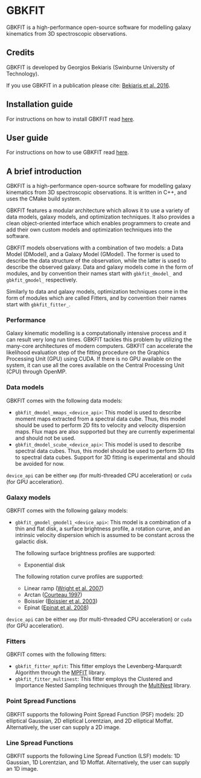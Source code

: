 
# GBKFIT

GBKFIT is a high-performance open-source software for modelling galaxy
kinematics from 3D spectroscopic observations.

## Credits

GBKFIT is developed by Georgios Bekiaris (Swinburne University of Technology).

If you use GBKFIT in a publication please cite:
[Bekiaris et al. 2016](http://adsabs.harvard.edu/abs/2016MNRAS.455..754B).

## Installation guide

For instructions on how to install GBKFIT read [here](INSTALL.md).

## User guide

For instructions on how to use GBKFIT read [here](USERGUIDE.md).

## A brief introduction

GBKFIT is a high-performance open-source software for modelling galaxy
kinematics from 3D spectroscopic observations. It is written in C++, and uses
the CMake build system.

GBKFIT features a modular architecture which allows it to use a variety of
data models, galaxy models, and optimization techniques. It also provides a
clean object-oriented interface which enables programmers to create and add
their own custom models and optimization techniques into the software.

GBKFIT models observations with a combination of two models: a Data Model
(DModel), and a Galaxy Model (GModel). The former is used to describe the data
structure of the observation, while the latter is used to describe the
observed galaxy. Data and galaxy models come in the form of modules, and by
convention their names start with `gbkfit_dmodel_` and `gbkfit_gmodel_`
respectively.

Similarly to data and galaxy models, optimization techniques come in the form
of modules which are called Fitters, and by convention their names start with
`gbkfit_fitter_`.

### Performance

Galaxy kinematic modelling is a computationally intensive process and it can
result very long run times. GBKFIT tackles this problem by utilizing the
many-core architectures of modern computers. GBKFIT can accelerate the
likelihood evaluation step of the fitting procedure on the Graphics Processing
Unit (GPU) using CUDA. If there is no GPU available on the system, it can use
all the cores available on the Central Processing Unit (CPU) through OpenMP.

### Data models

GBKFIT comes with the following data models:
- `gbkfit_dmodel_mmaps_<device_api>`: This model is used to describe moment
maps extracted from a spectral data cube. Thus, this model should be used to
perform 2D fits to velocity and velocity dispersion maps. Flux maps are also
supported but they are currently experimental and should not be used.
- `gbkfit_dmodel_scube_<device_api>`: This model is used to describe spectral
data cubes. Thus, this model should be used to perform 3D fits to spectral
data cubes. Support for 3D fitting is experimental and should be avoided for
now.

`device_api` can be either `omp` (for multi-threaded CPU acceleration) or
`cuda` (for GPU acceleration).

### Galaxy models

GBKFIT comes with the following galaxy models:
- `gbkfit_gmodel_gmodel1_<device_api>`: This model is a combination of a thin
and flat disk, a surface brightness profile, a rotation curve, and an intrinsic
velocity dispersion which is assumed to be constant across the galactic disk.

  The following surface brightness profiles are supported:
  - Exponential disk

  The following rotation curve profiles are supported:
  - Linear ramp
  ([Wright et al. 2007](http://adsabs.harvard.edu/abs/2007ApJ...658...78W))
  - Arctan
  ([Courteau 1997](http://adsabs.harvard.edu/abs/1997AJ....114.2402C))
  - Boissier
  ([Boissier et al. 2003](http://adsabs.harvard.edu/abs/2003MNRAS.346.1215B))
  - Epinat
  ([Epinat et al. 2008](http://adsabs.harvard.edu/abs/2008MNRAS.388..500E))

`device_api` can be either `omp` (for multi-threaded CPU acceleration) or
`cuda` (for GPU acceleration).

### Fitters

GBKFIT comes with the following fitters:
- `gbkfit_fitter_mpfit`: This fitter employs the Levenberg-Marquardt Algorithm
through the [MPFIT](https://www.physics.wisc.edu/~craigm/idl/cmpfit.html)
library.
- `gbkfit_fitter_multinest`: This fitter employs the Clustered and Importance
Nested Sampling techniques through the
[MultiNest](https://ccpforge.cse.rl.ac.uk/gf/project/multinest/) library.


### Point Spread Functions

GBKFIT supports the following Point Spread Function (PSF) models: 2D
elliptical Gaussian, 2D elliptical Lorentzian, and 2D elliptical Moffat.
Alternatively, the user can supply a 2D image.

### Line Spread Functions

GBKFIT supports the following Line Spread Function (LSF) models: 1D Gaussian,
1D Lorentzian, and 1D Moffat. Alternatively, the user can supply an 1D image.

